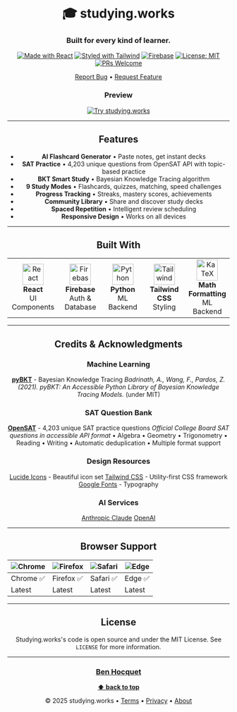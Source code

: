<div align="center">

# 🎓 studying.works

### Built for every kind of learner.

[![Made with React](https://img.shields.io/badge/React-18-61dafb?logo=react&logoColor=white)](https://react.dev/)
[![Styled with Tailwind](https://img.shields.io/badge/Tailwind-CSS-38bdf8?logo=tailwindcss&logoColor=white)](https://tailwindcss.com/)
[![Firebase](https://img.shields.io/badge/Firebase-Backend-ffca28?logo=firebase&logoColor=black)](https://firebase.google.com/)
[![License: MIT](https://img.shields.io/badge/License-MIT-blue.svg)](LICENSE)
[![PRs Welcome](https://img.shields.io/badge/PRs-welcome-brightgreen.svg)](CONTRIBUTING.md)

[Report Bug](https://github.com/benpitt/studying.works/issues) • [Request Feature](https://github.com/benpitt/studying.works/issues)

<div align="center">

### Preview

<a href="https://studying.works">
  <img src="https://img.shields.io/badge/🎓_Try_It_Live-studying.works-667eea?style=for-the-badge" alt="Try studying.works"/>
</a>

</div>

---

## Features

 - **AI Flashcard Generator** • Paste notes, get instant decks
- **SAT Practice** • 4,203 unique questions from OpenSAT API with topic-based practice
- **BKT Smart Study** • Bayesian Knowledge Tracing algorithm
- **9 Study Modes** • Flashcards, quizzes, matching, speed challenges
- **Progress Tracking** • Streaks, mastery scores, achievements
- **Community Library** • Share and discover study decks
- **Spaced Repetition** • Intelligent review scheduling
- **Responsive Design** • Works on all devices  

---

## Built With

<table>
<tr>
<td align="center" width="25%">
<img src="https://cdn.jsdelivr.net/gh/devicons/devicon/icons/react/react-original.svg" width="48" height="48" alt="React" />
<br><strong>React</strong>
<br>UI Components
</td>
<td align="center" width="25%">
<img src="https://cdn.jsdelivr.net/gh/devicons/devicon/icons/firebase/firebase-plain.svg" width="48" height="48" alt="Firebase" />
<br><strong>Firebase</strong>
<br>Auth & Database
</td>
<td align="center" width="25%">
<img src="https://cdn.jsdelivr.net/gh/devicons/devicon/icons/python/python-original.svg" width="48" height="48" alt="Python" />
<br><strong>Python</strong>
<br>ML Backend
</td>
<td align="center" width="25%">
<img src="https://upload.wikimedia.org/wikipedia/commons/thumb/d/d5/Tailwind_CSS_Logo.svg/2560px-Tailwind_CSS_Logo.svg.png" width="48" height="48" alt="Tailwind" />
<br><strong>Tailwind CSS</strong>
<br>Styling
</td>
  <td align="center" width="25%">
<img src="[https://prnt.sc/mwwdDc77h8sV)" width="48" height="48" alt="KaTeX" />
<br><strong>Math Formatting</strong>
<br>ML Backend
</tr>
</table>

---

##  Credits & Acknowledgments

### Machine Learning
**[pyBKT](https://github.com/CAHLR/pyBKT)** - Bayesian Knowledge Tracing
*Badrinath, A., Wang, F., Pardos, Z. (2021). pyBKT: An Accessible Python Library of Bayesian Knowledge Tracing Models.*
(under MIT)

### SAT Question Bank
**[OpenSAT](https://github.com/opensat/opensat)** - 4,203 unique SAT practice questions
*Official College Board SAT questions in accessible API format*
• Algebra • Geometry • Trigonometry • Reading • Writing
• Automatic deduplication • Multiple format support

### Design Resources
[Lucide Icons](https://lucide.dev/) - Beautiful icon set
[Tailwind CSS](https://tailwindcss.com/) - Utility-first CSS framework
[Google Fonts](https://fonts.google.com/) - Typography


### AI Services
[Anthropic Claude](https://www.anthropic.com/claude)
[OpenAI](https://openai.com/) 


---

## Browser Support

| ![Chrome](https://raw.githubusercontent.com/alrra/browser-logos/master/src/chrome/chrome_48x48.png) | ![Firefox](https://raw.githubusercontent.com/alrra/browser-logos/master/src/firefox/firefox_48x48.png) | ![Safari](https://raw.githubusercontent.com/alrra/browser-logos/master/src/safari/safari_48x48.png) | ![Edge](https://raw.githubusercontent.com/alrra/browser-logos/master/src/edge/edge_48x48.png) |
| --- | --- | --- | --- |
| Chrome ✅ | Firefox ✅ | Safari ✅ | Edge ✅ |
| Latest | Latest | Latest | Latest |

---

## License

Studying.works's code is open source and under the MIT License. See `LICENSE` for more information.

---

<div align="center">

### [Ben Hocquet](https://github.com/Benpitt)

**[⬆ back to top](#-studyingworks)**



© 2025 studying.works • [Terms](https://studying.works/terms.html) • [Privacy](https://studying.works/privacy.html) • [About](https://studying.works/about.html)

</div>
